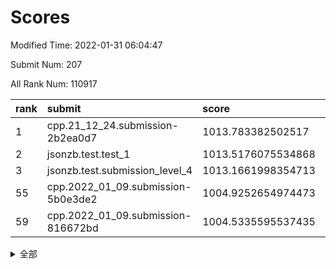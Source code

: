 # Scores

Modified Time: 2022-01-31 06:04:47

Submit Num: 207

All Rank Num: 110917

| rank |               submit               |       score        |       sigma        | pk_num |
| :--- | :--------------------------------- | :----------------- | :----------------- | :----- |
| 1    | cpp.21_12_24.submission-2b2ea0d7   | 1013.783382502517  | 0.8195962779975646 | 2144   |
| 2    | jsonzb.test.test_1                 | 1013.5176075534868 | 0.8198516298480539 | 2143   |
| 3    | jsonzb.test.submission_level_4     | 1013.1661998354713 | 0.7941482510331812 | 2144   |
| 55   | cpp.2022_01_09.submission-5b0e3de2 | 1004.9252654974473 | 0.7057771677192737 | 2141   |
| 59   | cpp.2022_01_09.submission-816672bd | 1004.5335595537435 | 0.7295288578515262 | 2143   |


<details>
<summary>全部</summary>

| rank |                 submit                 |       score        |       sigma        | pk_num |
| :--- | :------------------------------------- | :----------------- | :----------------- | :----- |
| 1    | cpp.21_12_24.submission-2b2ea0d7       | 1013.783382502517  | 0.8195962779975646 | 2144   |
| 2    | jsonzb.test.test_1                     | 1013.5176075534868 | 0.8198516298480539 | 2143   |
| 3    | jsonzb.test.submission_level_4         | 1013.1661998354713 | 0.7941482510331812 | 2144   |
| 4    | gobigger.level_3.submission_level_3_5  | 1012.0924450031918 | 0.7853550309987243 | 2135   |
| 5    | gobigger.level_3.submission_level_3_22 | 1011.4434031852297 | 0.7760699924858138 | 2142   |
| 6    | gobigger.level_3.submission_level_3_39 | 1011.4120011228347 | 0.7736365562734733 | 2142   |
| 7    | gobigger.level_3.submission_level_3_45 | 1011.370640202508  | 0.781129506472304  | 2145   |
| 8    | gobigger.level_3.submission_level_3_44 | 1011.2117109153154 | 0.7717190885282891 | 2142   |
| 9    | gobigger.level_3.submission_level_3_10 | 1011.1713182473194 | 0.7820402840835908 | 2144   |
| 10   | gobigger.level_3.submission_level_3_0  | 1010.8466333237227 | 0.771115416527544  | 2141   |
| 11   | gobigger.level_3.submission_level_3_27 | 1010.8251616103853 | 0.7561460961041565 | 2144   |
| 12   | gobigger.level_3.submission_level_3_8  | 1010.7209656890608 | 0.7842130477377486 | 2148   |
| 13   | gobigger.level_3.submission_level_3_26 | 1010.5297085484264 | 0.7602640243453392 | 2142   |
| 14   | gobigger.level_3.submission_level_3_6  | 1010.4549950862328 | 0.7666741668128557 | 2145   |
| 15   | gobigger.level_3.submission_level_3_11 | 1010.376322487726  | 0.7614879040739386 | 2140   |
| 16   | gobigger.level_3.submission_level_3_12 | 1010.2295704685059 | 0.765018641052632  | 2140   |
| 17   | gobigger.level_3.submission_level_3_28 | 1010.2162237062424 | 0.7815727003375843 | 2146   |
| 18   | gobigger.level_3.submission_level_3_24 | 1010.1813517506267 | 0.7696534420849394 | 2144   |
| 19   | gobigger.level_3.submission_level_3_19 | 1010.1545578321998 | 0.7498177559697615 | 2142   |
| 20   | gobigger.level_3.submission_level_3_7  | 1010.0327464736112 | 0.7485057916987421 | 2145   |
| 21   | gobigger.level_3.submission_level_3_38 | 1009.8263693770648 | 0.7675842132987996 | 2146   |
| 22   | gobigger.level_3.submission_level_3_30 | 1009.8097722856133 | 0.7465339933896181 | 2142   |
| 23   | gobigger.level_3.submission_level_3_20 | 1009.7862668270428 | 0.7760523761545529 | 2138   |
| 24   | gobigger.level_3.submission_level_3_49 | 1009.7642534387779 | 0.7561445068485234 | 2139   |
| 25   | gobigger.level_3.submission_level_3_23 | 1009.758228164449  | 0.7432813211592287 | 2144   |
| 26   | gobigger.level_3.submission_level_3_15 | 1009.7508241783725 | 0.7535032538006681 | 2144   |
| 27   | gobigger.level_3.submission_level_3_18 | 1009.6708611888564 | 0.7517405628844287 | 2145   |
| 28   | gobigger.level_3.submission_level_3_16 | 1009.6660141513728 | 0.7639553266271984 | 2142   |
| 29   | gobigger.level_3.submission_level_3_40 | 1009.5426314094548 | 0.7428541727965761 | 2142   |
| 30   | gobigger.level_3.submission_level_3_48 | 1009.5152264930399 | 0.7635904763814881 | 2143   |
| 31   | gobigger.level_3.submission_level_3_29 | 1009.5062824115895 | 0.7483390116794805 | 2136   |
| 32   | gobigger.level_3.submission_level_3_21 | 1009.4933240068357 | 0.7499381733112198 | 2144   |
| 33   | gobigger.level_3.submission_level_3_43 | 1009.4810460724792 | 0.742741210411853  | 2143   |
| 34   | gobigger.level_3.submission_level_3_32 | 1009.4500540646136 | 0.7832571300342814 | 2143   |
| 35   | gobigger.level_3.submission_level_3_14 | 1009.4449825520671 | 0.7753652697286644 | 2144   |
| 36   | gobigger.level_3.submission_level_3_41 | 1009.4445102691933 | 0.7672302668453225 | 2142   |
| 37   | gobigger.level_3.submission_level_3_46 | 1009.3960963405588 | 0.7360226594633071 | 2142   |
| 38   | gobigger.level_3.submission_level_3_3  | 1009.3914887271333 | 0.7495340014033706 | 2143   |
| 39   | gobigger.level_3.submission_level_3_42 | 1009.257831346935  | 0.7590898649450556 | 2141   |
| 40   | gobigger.level_3.submission_level_3_13 | 1009.1659415240233 | 0.7454517127223845 | 2140   |
| 41   | gobigger.level_3.submission_level_3_33 | 1009.1159766392011 | 0.7532886952257762 | 2146   |
| 42   | gobigger.level_3.submission_level_3_1  | 1009.1010740427448 | 0.7340951436628516 | 2145   |
| 43   | gobigger.level_3.submission_level_3_17 | 1009.0646761417994 | 0.740503725714941  | 2145   |
| 44   | gobigger.level_3.submission_level_3_37 | 1009.0548110010114 | 0.7366448619944035 | 2147   |
| 45   | gobigger.level_3.submission_level_3_34 | 1009.0473317639925 | 0.7481652503690538 | 2142   |
| 46   | gobigger.level_3.submission_level_3_36 | 1009.0422464020367 | 0.7693741468688025 | 2147   |
| 47   | gobigger.level_3.submission_level_3_35 | 1008.9879555464279 | 0.7534690816616919 | 2144   |
| 48   | gobigger.level_3.submission_level_3_25 | 1008.6973040889663 | 0.7526846494393197 | 2146   |
| 49   | gobigger.level_3.submission_level_3_31 | 1008.6508111992104 | 0.737774530427601  | 2141   |
| 50   | gobigger.level_3.submission_level_3_4  | 1008.5804288694686 | 0.7430204502082685 | 2147   |
| 51   | gobigger.level_3.submission_level_3_9  | 1008.4861308211836 | 0.7550487944191401 | 2147   |
| 52   | gobigger.level_3.submission_level_3_47 | 1008.3719437312999 | 0.7356707116477187 | 2140   |
| 53   | gobigger.level_3.submission_level_3_2  | 1008.2553770827803 | 0.7330076338878969 | 2137   |
| 54   | gobigger.level_1.submission_level_1_34 | 1005.3455086025251 | 0.7347949978495543 | 2140   |
| 55   | cpp.2022_01_09.submission-5b0e3de2     | 1004.9252654974473 | 0.7057771677192737 | 2141   |
| 56   | gobigger.level_1.submission_level_1_16 | 1004.6966833187713 | 0.7247407743815262 | 2146   |
| 57   | gobigger.level_1.submission_level_1_27 | 1004.6319604580428 | 0.7227663283176529 | 2139   |
| 58   | gobigger.level_1.submission_level_1_6  | 1004.5684907745701 | 0.7071294843644653 | 2144   |
| 59   | cpp.2022_01_09.submission-816672bd     | 1004.5335595537435 | 0.7295288578515262 | 2143   |
| 60   | gobigger.level_1.submission_level_1_46 | 1004.4734477517773 | 0.7326701055833748 | 2142   |
| 61   | gobigger.level_1.submission_level_1_47 | 1004.4385308307543 | 0.7128242726302878 | 2145   |
| 62   | gobigger.level_1.submission_level_1_42 | 1004.2470866059214 | 0.7220057635562335 | 2145   |
| 63   | gobigger.level_1.submission_level_1_19 | 1004.1060200306453 | 0.7128089918671895 | 2150   |
| 64   | gobigger.level_1.submission_level_1_0  | 1004.0658095786011 | 0.7214782475196746 | 2146   |
| 65   | gobigger.level_1.submission_level_1_8  | 1004.049810529917  | 0.7138913780675038 | 2151   |
| 66   | gobigger.level_1.submission_level_1_38 | 1003.8470822424237 | 0.7104106653665059 | 2144   |
| 67   | gobigger.level_1.submission_level_1_30 | 1003.7705108406633 | 0.7145176223590899 | 2143   |
| 68   | gobigger.level_1.submission_level_1_41 | 1003.7590553167016 | 0.7262443914486575 | 2143   |
| 69   | gobigger.level_1.submission_level_1_39 | 1003.6720612502332 | 0.7069223444219362 | 2139   |
| 70   | gobigger.level_1.submission_level_1_43 | 1003.6564095325034 | 0.7051193623836621 | 2144   |
| 71   | gobigger.level_1.submission_level_1_31 | 1003.598816921664  | 0.7179230028207564 | 2142   |
| 72   | gobigger.level_1.submission_level_1_45 | 1003.5663110006252 | 0.712246908140401  | 2142   |
| 73   | gobigger.level_1.submission_level_1_49 | 1003.5610527188    | 0.7200540759394445 | 2142   |
| 74   | gobigger.level_1.submission_level_1_4  | 1003.5338435379728 | 0.7175557757327248 | 2143   |
| 75   | gobigger.level_1.submission_level_1_48 | 1003.4108804596151 | 0.707633754660203  | 2148   |
| 76   | gobigger.level_1.submission_level_1_25 | 1003.3915411956324 | 0.7190617849150143 | 2143   |
| 77   | gobigger.level_1.submission_level_1_17 | 1003.3633691505222 | 0.7223078531240413 | 2148   |
| 78   | gobigger.level_1.submission_level_1_9  | 1003.3024556769069 | 0.7146237524472159 | 2143   |
| 79   | gobigger.level_1.submission_level_1_40 | 1003.2878441113472 | 0.7105961240205647 | 2147   |
| 80   | gobigger.level_1.submission_level_1_24 | 1003.2320901341934 | 0.7143677048757595 | 2142   |
| 81   | gobigger.level_1.submission_level_1_35 | 1003.1540549164594 | 0.7045338980779065 | 2141   |
| 82   | gobigger.level_1.submission_level_1_13 | 1003.0915063255317 | 0.7071394953057525 | 2146   |
| 83   | gobigger.level_1.submission_level_1_18 | 1003.0740195475369 | 0.7164843020993863 | 2149   |
| 84   | gobigger.level_1.submission_level_1_32 | 1003.0650811770745 | 0.7129609651135665 | 2143   |
| 85   | gobigger.level_1.submission_level_1_21 | 1003.0318730884397 | 0.7118350244983412 | 2141   |
| 86   | gobigger.level_1.submission_level_1_37 | 1002.963487285269  | 0.7174770703349823 | 2147   |
| 87   | gobigger.level_1.submission_level_1_23 | 1002.9426599894323 | 0.7135617364282508 | 2145   |
| 88   | gobigger.level_1.submission_level_1_1  | 1002.9386792481216 | 0.7154057387841507 | 2139   |
| 89   | gobigger.level_1.submission_level_1_22 | 1002.8640867057749 | 0.7220177450383208 | 2144   |
| 90   | gobigger.level_1.submission_level_1_11 | 1002.8550501897915 | 0.7180073762024275 | 2144   |
| 91   | gobigger.level_1.submission_level_1_44 | 1002.8418152313714 | 0.7040287804814396 | 2145   |
| 92   | gobigger.level_1.submission_level_1_28 | 1002.7920880541586 | 0.7097950060157916 | 2145   |
| 93   | gobigger.level_1.submission_level_1_10 | 1002.7524242025406 | 0.7168816476356648 | 2144   |
| 94   | gobigger.level_1.submission_level_1_5  | 1002.7302274217193 | 0.7068081756087804 | 2149   |
| 95   | gobigger.level_1.submission_level_1_7  | 1002.6969827050782 | 0.7229585358173901 | 2144   |
| 96   | gobigger.level_1.submission_level_1_20 | 1002.6260676317843 | 0.7041018372865143 | 2140   |
| 97   | gobigger.level_1.submission_level_1_15 | 1002.4954930868694 | 0.7196664399861038 | 2142   |
| 98   | gobigger.level_1.submission_level_1_12 | 1002.4641600557416 | 0.7058831799631    | 2143   |
| 99   | gobigger.level_1.submission_level_1_26 | 1002.3847856399732 | 0.7201172798500075 | 2145   |
| 100  | gobigger.level_1.submission_level_1_14 | 1002.3337458184668 | 0.7108148575687476 | 2142   |
| 101  | gobigger.level_1.submission_level_1_2  | 1002.2367201866534 | 0.7142248623759375 | 2145   |
| 102  | gobigger.level_1.submission_level_1_3  | 1001.9215981808362 | 0.7117178614292385 | 2142   |
| 103  | gobigger.level_1.submission_level_1_36 | 1001.8842473213185 | 0.7079648685261958 | 2144   |
| 104  | gobigger.level_1.submission_level_1_33 | 1001.8187822789166 | 0.7069508976663135 | 2140   |
| 105  | gobigger.level_1.submission_level_1_29 | 1001.2568276936165 | 0.7216717063917572 | 2145   |
| 106  | gobigger.random.submission_random_28   | 997.6365181249249  | 0.7045174772597468 | 2143   |
| 107  | gobigger.random.submission_random_37   | 997.5708041364736  | 0.7021314736388805 | 2142   |
| 108  | gobigger.random.submission_random_8    | 997.545715331716   | 0.7144843812144196 | 2147   |
| 109  | gobigger.random.submission_random_12   | 997.1514718105434  | 0.7095811227979967 | 2144   |
| 110  | gobigger.random.submission_random_20   | 997.0014441012144  | 0.707019732306272  | 2143   |
| 111  | gobigger.random.submission_random_45   | 996.9181143266932  | 0.7118061212550151 | 2140   |
| 112  | gobigger.random.submission_random_4    | 996.8456222896159  | 0.7120212918819432 | 2143   |
| 113  | gobigger.random.submission_random_38   | 996.5554292466755  | 0.7045387217285418 | 2141   |
| 114  | gobigger.random.submission_random_3    | 996.531868592965   | 0.7100572389511136 | 2147   |
| 115  | gobigger.random.submission_random_19   | 996.5038452891713  | 0.710570928193723  | 2142   |
| 116  | gobigger.random.submission_random_17   | 996.4752856080165  | 0.7165816296461863 | 2138   |
| 117  | gobigger.random.submission_random_26   | 996.4208835719055  | 0.7108605957535374 | 2146   |
| 118  | gobigger.random.submission_random_2    | 996.3283006371048  | 0.7059133401694182 | 2146   |
| 119  | gobigger.random.submission_random_24   | 996.3263889190542  | 0.7169705430746984 | 2143   |
| 120  | gobigger.random.submission_random_11   | 996.3022602718157  | 0.7128893355531686 | 2141   |
| 121  | gobigger.random.submission_random_5    | 996.2762932738395  | 0.7065347651139467 | 2143   |
| 122  | gobigger.random.submission_random_40   | 996.2074190662485  | 0.7160339346204638 | 2136   |
| 123  | gobigger.random.submission_random_7    | 996.1930355689141  | 0.7091796257884028 | 2144   |
| 124  | gobigger.random.submission_random_27   | 996.1468932324639  | 0.7231880632710473 | 2143   |
| 125  | gobigger.random.submission_random_34   | 996.0692193655129  | 0.7124579712831295 | 2146   |
| 126  | gobigger.random.submission_random_48   | 996.0585764747163  | 0.7017258982493236 | 2140   |
| 127  | gobigger.random.submission_random_43   | 995.9894175763604  | 0.717619118259474  | 2143   |
| 128  | gobigger.random.submission_random_33   | 995.9630314806706  | 0.7046310514093179 | 2145   |
| 129  | gobigger.random.submission_random_42   | 995.898157782103   | 0.7127942447761124 | 2142   |
| 130  | gobigger.random.submission_random_41   | 995.8583006254144  | 0.7086382301355693 | 2148   |
| 131  | gobigger.random.submission_random_44   | 995.8165431102071  | 0.7309641491721572 | 2143   |
| 132  | gobigger.random.submission_random_25   | 995.788131362568   | 0.7157435899502381 | 2143   |
| 133  | gobigger.random.submission_random_14   | 995.6982254909428  | 0.7215410105230468 | 2148   |
| 134  | gobigger.random.submission_random_35   | 995.656311276826   | 0.7171000549459189 | 2144   |
| 135  | gobigger.random.submission_random_16   | 995.6337392261739  | 0.7189761015348444 | 2143   |
| 136  | gobigger.random.submission_random_0    | 995.5981982438768  | 0.7223790057291212 | 2147   |
| 137  | gobigger.random.submission_random_31   | 995.5364639577338  | 0.7201881733213356 | 2144   |
| 138  | gobigger.random.submission_random_46   | 995.4886107721346  | 0.7136670371548101 | 2141   |
| 139  | gobigger.random.submission_random_15   | 995.4808045549452  | 0.7209667715496245 | 2147   |
| 140  | gobigger.random.submission_random_47   | 995.4795374931318  | 0.7065897306012693 | 2143   |
| 141  | gobigger.random.submission_random_30   | 995.4693370746432  | 0.7289714291055052 | 2147   |
| 142  | gobigger.random.submission_random_49   | 995.42570706025    | 0.7141035584385433 | 2146   |
| 143  | gobigger.random.submission_random_10   | 995.424827232844   | 0.7093431258184807 | 2144   |
| 144  | gobigger.random.submission_random_36   | 995.4217533221037  | 0.7217397465430141 | 2143   |
| 145  | gobigger.random.submission_random_29   | 995.4073708167838  | 0.7119736779419292 | 2144   |
| 146  | gobigger.random.submission_random_9    | 995.3671408697412  | 0.7042173912206164 | 2143   |
| 147  | gobigger.random.submission_random_18   | 995.3033757479373  | 0.706010253173964  | 2144   |
| 148  | gobigger.random.submission_random_22   | 995.1896314064558  | 0.7115427856805138 | 2146   |
| 149  | gobigger.random.submission_random_32   | 995.1508291455667  | 0.7138643620800619 | 2146   |
| 150  | gobigger.random.submission_random_21   | 995.1032099369937  | 0.7015149670279912 | 2146   |
| 151  | gobigger.random.submission_random_23   | 994.9165499726876  | 0.70021971167448   | 2142   |
| 152  | gobigger.random.submission_random_6    | 994.7890836069209  | 0.7123850201324601 | 2141   |
| 153  | gobigger.random.submission_random_13   | 994.3922781570224  | 0.7140851951389282 | 2142   |
| 154  | gobigger.random.submission_random_1    | 994.1993542714142  | 0.7202775015567    | 2137   |
| 155  | gobigger.level_2.submission_level_2_16 | 994.083077490622   | 0.7178444068795063 | 2139   |
| 156  | gobigger.level_2.submission_level_2_45 | 994.0270499650622  | 0.7329897403373241 | 2147   |
| 157  | gobigger.random.submission_random_39   | 993.7875712154027  | 0.7218783230579036 | 2143   |
| 158  | gobigger.level_2.submission_level_2_2  | 993.5634585790788  | 0.730213886022196  | 2141   |
| 159  | gobigger.level_2.submission_level_2_49 | 993.4674783867582  | 0.7398321608521838 | 2140   |
| 160  | gobigger.level_2.submission_level_2_23 | 993.4228318407721  | 0.7416746507453924 | 2145   |
| 161  | gobigger.level_2.submission_level_2_44 | 993.3420405923532  | 0.7238869333753303 | 2143   |
| 162  | gobigger.level_2.submission_level_2_38 | 992.964400558329   | 0.7299369218600836 | 2136   |
| 163  | gobigger.level_2.submission_level_2_15 | 992.9357001307806  | 0.741430225023177  | 2139   |
| 164  | gobigger.level_2.submission_level_2_9  | 992.8897077962552  | 0.7289082030745135 | 2142   |
| 165  | gobigger.level_2.submission_level_2_27 | 992.8611242005225  | 0.7710943569974853 | 2144   |
| 166  | gobigger.level_2.submission_level_2_39 | 992.7183035757532  | 0.755954043389099  | 2147   |
| 167  | gobigger.level_2.submission_level_2_3  | 992.6797093790556  | 0.7366277047467649 | 2137   |
| 168  | gobigger.level_2.submission_level_2_48 | 992.554952832846   | 0.7436314125096561 | 2143   |
| 169  | gobigger.level_2.submission_level_2_24 | 992.5215799001058  | 0.7233726487590534 | 2143   |
| 170  | gobigger.level_2.submission_level_2_37 | 992.4908335032636  | 0.7361299635633146 | 2146   |
| 171  | gobigger.level_2.submission_level_2_22 | 992.4739085420902  | 0.7337556875486168 | 2143   |
| 172  | gobigger.level_2.submission_level_2_26 | 992.4678043796713  | 0.7383898289380293 | 2142   |
| 173  | gobigger.level_2.submission_level_2_10 | 992.4477504762756  | 0.7240719894958123 | 2143   |
| 174  | gobigger.level_2.submission_level_2_21 | 992.4471225203166  | 0.7420524255130861 | 2140   |
| 175  | gobigger.level_2.submission_level_2_35 | 992.3925943320088  | 0.7320996797644266 | 2147   |
| 176  | gobigger.level_2.submission_level_2_33 | 992.1760860215755  | 0.7460734754704713 | 2142   |
| 177  | gobigger.level_2.submission_level_2_28 | 992.1757118032782  | 0.7490606417847602 | 2146   |
| 178  | gobigger.level_2.submission_level_2_17 | 992.1268328213015  | 0.7453486191554902 | 2145   |
| 179  | gobigger.level_2.submission_level_2_5  | 992.1267047846712  | 0.73723075202674   | 2145   |
| 180  | gobigger.level_2.submission_level_2_11 | 992.0772791437504  | 0.743011431225049  | 2142   |
| 181  | gobigger.level_2.submission_level_2_42 | 991.9800672026357  | 0.7454804479926969 | 2141   |
| 182  | gobigger.level_2.submission_level_2_36 | 991.9724810460804  | 0.7493758702452111 | 2144   |
| 183  | gobigger.level_2.submission_level_2_19 | 991.8833174690817  | 0.7423146396244823 | 2143   |
| 184  | gobigger.level_2.submission_level_2_25 | 991.8420817702736  | 0.7477110726103198 | 2145   |
| 185  | gobigger.level_2.submission_level_2_13 | 991.8384936133207  | 0.7448468064165208 | 2142   |
| 186  | gobigger.level_2.submission_level_2_32 | 991.8050598321454  | 0.7480259710942903 | 2146   |
| 187  | gobigger.level_2.submission_level_2_30 | 991.7822498023546  | 0.7471929719684243 | 2141   |
| 188  | gobigger.level_2.submission_level_2_34 | 991.7754633909016  | 0.7362333805158779 | 2138   |
| 189  | gobigger.level_2.submission_level_2_1  | 991.7388642706095  | 0.7470745308592406 | 2148   |
| 190  | gobigger.level_2.submission_level_2_4  | 991.7044638997953  | 0.7349312522123809 | 2137   |
| 191  | gobigger.level_2.submission_level_2_6  | 991.6442923375081  | 0.7367741495905639 | 2143   |
| 192  | gobigger.level_2.submission_level_2_29 | 991.6063247140429  | 0.7530167291758103 | 2146   |
| 193  | gobigger.level_2.submission_level_2_40 | 991.5968486494506  | 0.7521056899108219 | 2141   |
| 194  | gobigger.level_2.submission_level_2_18 | 991.5873947683637  | 0.7661553750721134 | 2137   |
| 195  | gobigger.level_2.submission_level_2_20 | 991.5168160751516  | 0.7464781039063655 | 2145   |
| 196  | gobigger.level_2.submission_level_2_31 | 991.501296165045   | 0.7466060018879465 | 2148   |
| 197  | gobigger.level_2.submission_level_2_12 | 991.4414178719136  | 0.733260272634276  | 2147   |
| 198  | gobigger.level_2.submission_level_2_47 | 991.3912787519786  | 0.7623806917024223 | 2142   |
| 199  | gobigger.level_2.submission_level_2_0  | 991.388736716899   | 0.7411581868841387 | 2144   |
| 200  | gobigger.level_2.submission_level_2_7  | 991.3467410202137  | 0.7379056133771038 | 2147   |
| 201  | gobigger.level_2.submission_level_2_41 | 991.2423240168731  | 0.7645057795995364 | 2144   |
| 202  | gobigger.level_2.submission_level_2_43 | 990.5455231266271  | 0.7577101195704102 | 2146   |
| 203  | gobigger.level_2.submission_level_2_46 | 990.4738678557823  | 0.7663298006717291 | 2144   |
| 204  | gobigger.level_2.submission_level_2_8  | 990.1440673177458  | 0.7791507091175347 | 2144   |
| 205  | gobigger.level_2.submission_level_2_14 | 989.907575362775   | 0.7665537895386358 | 2145   |
| 206  | gobigger.none.submission_none_1        | 978.940744529345   | 1.2234895247607904 | 2141   |
| 207  | gobigger.none.submission_none_0        | 977.6284653015935  | 1.2645246662260377 | 2148   |

</details>